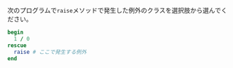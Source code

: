 次のプログラムで`raise`メソッドで発生した例外のクラスを選択肢から選んでください。

```ruby
begin
  1 / 0
rescue
  raise # ここで発生する例外
end
```
